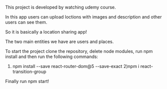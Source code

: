 This project is developed by watching udemy course.

In this app users can upload loctions with images and description and other users can see them.

So it is basically a location sharing app!

The two main entities we have are users and places.

To start the project clone the repository, delete node modules, run npm install and then run the following commands:

1) npm install --save react-router-dom@5 --save-exact
2)npm i react-transition-group

Finally run npm start!